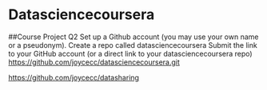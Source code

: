 # Datasciencecoursera
##Course Project Q2
Set up a Github account (you may use your own name or a pseudonym).
Create a repo called datasciencecoursera
Submit the link to your GitHub account (or a direct link to your datasciencecoursera repo)
https://github.com/joycecc/datasciencecoursera.git

https://github.com/joycecc/datasharing

